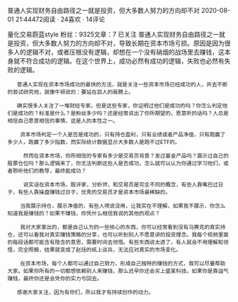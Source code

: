 普通人实现财务自由路径之一就是投资，但大多数人努力的方向却不对
2020-08-01 21:44472阅读 · 24喜欢 · 14评论

量化交易蔚蓝style
粉丝：9325文章：7
已关注
       普通人实现财务自由路径之一就是投资，但大多数人努力的方向却不对，导致长期在资本市场亏损。原因是因为很多人的逻辑不对，或者压根没有逻辑，却想在一个没有硝烟的战场里去赚钱，这本身就不符合成功的逻辑。在这个世界上，成功必然有成功的逻辑，失败也必然有失败的逻辑。

       普通人实现在资本市场成功的最快的方法，就是关注一些资本市场已经成功的人，并去不断的尝试研究他，就像牛顿说的：要站在巨人的肩膀上。

       确实很多人关注了一堆财经专家。但是这些专家，你证明过他们是成功的吗？你怎么判定他们是成功的？标准是什么？是粉丝多少吗？还是经常说出了你所期望的，愿意听的话吗？人总是相信自己愿意相信的事情，这是人的本性之一。

        资本市场判定一个人是否是成功的，只有持仓盈利，只有业绩或者产品净值，只有跑赢了多少人，跑赢了多少指数，而实际统计数据显示大多数人是跑不过ETF的。

         然而在资本市场，你所相信的专家有多少是交易员背景？发过基金产品吗？展示过自己的股票仓位吗？那么逻辑来了，你无法判断这些人是否成功，怎么就可以认为你通过学习他们，或者聆听他们的教导，最终能成功？

         说实话在资本市场，股评家，分析师，和交易员是完全不同的概念，有些人靠嘴巴过日子，有些人靠操盘赚钱过日子，优秀的交易员才是资本市场最稀缺的。

        当我展示持仓，展示净值的，有些人喷说没用，让我实在不理解，如果我不展示，你怎么知道我是赚钱的？如果不赚钱，你凭什么相信我说的其他的观点？

        我对大家拿出的，都是自己认为的一些核心的东西，你可以经常看到没有马赛克的真实持仓，还可以看我对真实赚钱策略的分享，也可以听到别人不愿意讲的投资理念。我每个视频里面的每段话都可能含有隐含的意思，需要时间去领悟。有些东西说太透了，有人就会不用理解和领悟，完全照搬，结果就变成了赵括的纸上谈兵，无法应对真实的市场变化。

        在资本市场，每个人都可以通过自己努力，形成自己独特的赚钱的方式，我可以尽量帮助大家。如果你所有的一切都想依赖别人来赚钱，那么迟早你还会买上盛某科技。如果你是靠运气赚钱，最终你还是会凭你的实力亏回去。

       感谢大家关注，因为有你们，所以我才有持续创作的动力。